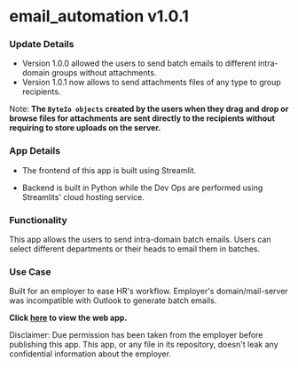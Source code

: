 # email_automation v1.0.1

### Update Details
- Version 1.0.0 allowed the users to send batch emails to different intra-domain groups without attachments.
- Version 1.0.1 now allows to send attachments files of any type to group recipients.

Note: **The `ByteIo objects` created by the users when they drag and drop or browse files for attachments are sent directly to the recipients without requiring to store uploads on the server.**

### App Details

- The frontend of this app is built using
Streamlit. 

- Backend is built in Python while
the Dev Ops are performed using Streamlits' 
cloud hosting service.

### Functionality

This app allows the users to send intra-domain
batch emails. Users can select different departments or their heads to email them in batches.

### Use Case

Built for an employer to ease HR's workflow.
Employer's domain/mail-server was incompatible
with Outlook to generate batch emails.


**Click [here](https://hussam95-email-automation-main-iomo7l.streamlitapp.com/) to view the web app.**

Disclaimer: Due permission has been taken from the employer before publishing this app. This app, or any file in its repository, doesn't leak any confidential information about the employer.

